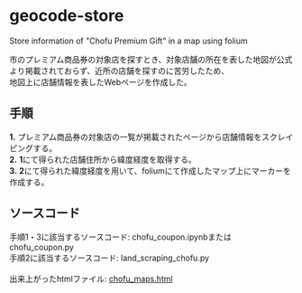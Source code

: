 <h1>geocode-store</h1>
Store information of "Chofu Premium Gift" in a map using folium<br>

市のプレミアム商品券の対象店を探すとき、対象店舗の所在を表した地図が公式より掲載されておらず、近所の店舗を探すのに苦労したため、<br>
地図上に店舗情報を表したWebページを作成した。

<h2>手順</h2>
<strong>1.</strong> プレミアム商品券の対象店の一覧が掲載されたページから店舗情報をスクレイピングする。<br>
<strong>2.</strong> <strong>1</strong>にて得られた店舗住所から緯度経度を取得する。<br>
<strong>3.</strong> <strong>2</strong>にて得られた緯度経度を用いて、foliumにて作成したマップ上にマーカーを作成する。

<h2>ソースコード</h2>
手順1・3に該当するソースコード: chofu_coupon.ipynbまたはchofu_coupon.py<br>
手順2に該当するソースコード: land_scraping_chofu.py<br><br>
出来上がったhtmlファイル: <a href="https://petlabo.github.io/geocode-store/chofu_maps.html">chofu_maps.html</a>
